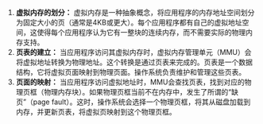 1. **虚拟内存的划分：** 虚拟内存是一种抽象概念，将应用程序的内存地址空间划分为固定大小的页（通常是4KB或更大）。每个应用程序都有自己的虚拟地址空间，这使得每个应用程序认为它有一整块的连续内存，而不需要实际的物理内存支持。
2. **页表的建立：** 当应用程序访问其虚拟内存时，虚拟内存管理单元（MMU）会将虚拟地址转换为物理地址。这个转换是通过页表来完成的。页表是一个数据结构，它将虚拟页面映射到物理页面。操作系统负责维护和管理这些页表。
3. **页面的映射：** 当应用程序访问虚拟地址时，MMU会查找页表，找到对应的物理页框（物理内存块）。如果物理页框当前不在内存中，发生了所谓的“缺页”（page fault）。这时，操作系统会选择一个物理页框，将其从磁盘加载到内存，并更新页表，将虚拟页映射到这个物理页框。